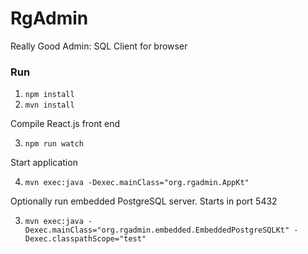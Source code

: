 # RgAdmin
Really Good Admin: SQL Client for browser

### Run

1. `npm install`
2. `mvn install`

Compile React.js front end

3. `npm run watch`

Start application

4. `mvn exec:java -Dexec.mainClass="org.rgadmin.AppKt"`

Optionally run embedded PostgreSQL server. Starts in port 5432

3. `mvn exec:java -Dexec.mainClass="org.rgadmin.embedded.EmbeddedPostgreSQLKt" -Dexec.classpathScope="test"`
